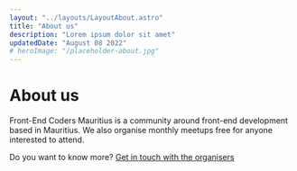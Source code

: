 ```yaml
---
layout: "../layouts/LayoutAbout.astro"
title: "About us"
description: "Lorem ipsum dolor sit amet"
updatedDate: "August 08 2022"
# heroImage: "/placeholder-about.jpg"
---
```


# About us

Front-End Coders Mauritius is a community around front-end development based in Mauritius.
We also organise monthly meetups free for anyone interested to attend.

Do you want to know more? [Get in touch with the organisers](mailto:sandeep@ramgolam.com)